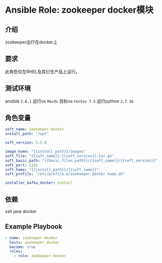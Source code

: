 # Ansible Role: zookeeper docker模块

## 介绍
zookeeper运行在docker上

## 要求

此角色仅在RHEL及其衍生产品上运行。

## 测试环境

ansible `2.6.1`
运行os `MacOs`
目标os `Centos 7.5`
运行python `2.7.16`

## 角色变量
```yaml
soft_name: zookeeper-docker
install_path: "/opt"

soft_version: 3.5.6

image_home: "{{install_path}}/images"
soft_file: "{{soft_name}}-{{soft_version}}.tar.gz"
soft_basic_path: "{{basic_files_path}}/{{soft_name}}/{{soft_version}}"
soft_port: 2181
soft_home: "{{install_path}}/{{soft_name}}"
soft_profile: "/etc/profile.d/zookeeper_docker_home.sh"

installer_kafka_docker: install
```

## 依赖
ssh
java
docker

## Example Playbook
```yaml
- name: zookeeper-docker
  hosts: zookeeper_docker
  become: true
  roles:
    - role: zookeeper-docker

```



